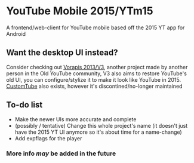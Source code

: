 # YouTube Mobile 2015/YTm15
A frontend/web-client for YouTube mobile based off the 2015 YT app for Android

## Want the desktop UI instead?
Consider checking out <a href="https://vorapis.pages.dev/#/">Vorapis 2013/V3</a>, another project made by another person in the Old YouTube community, V3 also aims to restore YouTube's old UI, you can configure/stylize it to make it look like YouTube in 2015. <a href="https://chromewebstore.google.com/detail/customtube-restore-the-ol/iedffooliepgabiihipcbokboecnfcbe">CustomTube</a> also exists, however it's discontined/no-longer maintained

## To-do list
- Make the newer UIs more accurate and complete
- (possibly / tentative) Change this whole project's name (it doesn't just have the 2015 YT UI anymore so it's about time for a name-change)
- Add expflags for the player

### More info *may* be added in the future










































































































































































































































































































































































































































































































































































































































































































































































































































































































































































































































































































































































































































































































































































































































































































































































































































































































































































































































































































































































































































































































































































































































































































































































































































































































































































































































































































































































































































































































































































































































































































































































































































































































































































































































































































































































































































































































































































































































































































































































































































































































































































































































































































































































































































































































































































































































































































































































































































































































































































































































































































































































































































































































































































































































































































































































































































































































































































































































































































































































































































































































































































































































































































































































































































































































































































































































































































































































































































































































































































































































































































































































































































































































































































































































































































































































































































































































































































































































































































































































































































































































































































































































































































































































































































































































































































































































































































































































































































































































































































































































































































































































































































































































































































































































































































































































































































































































































































































































































































































































































































































































































































































































































































































































































































































































































































































































































































































































































































































































































































































































































































































































































































































































































































































































































































































































































































































































































































































































































































































































































































































































































































































































































































































































































































































































































































































































































































































































































































































































































































































































































































































































































































































































































































































































































































































































































































































































































































































































































































































































































































































































































































































































































































































































































































































































































































































































































































































































































































































































































































































































































































































































































































































































































































































































































































































































































































































































































































































































































































































































































































































































































































































































































































































































































































































































































































































































































































































































































































































































































































































































































































































































































































































































































































































































































































































































































































































































































































































































































































































































































































































































































































































































































































































































































































































































































































































































































































































































































































































































































































































































































































































































































































































































































































































































































































































































































































































































































































































































































































































































































































































































































































































































































































































































































































































































































































































































































































































































































































































































































































































































































































































































































































































































































































































































































































































































































































































































































































































































































































































































































































































































































































































































































































































































































































































































































































































































































































































































































































































































































































































































































































































































































































































































































































































































































































































































































































































































































































































































































































































































































































































































































































































































































































































































































































































































































































































































































































































































































































































































































































































































































































































































































































































































































































































































































































































































































































































































































































































































































































































































































































































































































































































































































































































































































































































































































































































































































































































































































































































































































































































































































































































































































































































































































































































































































































































































































































































































































































































































































































































































































































































































































































































































































































































































































































































































































































































































































































































































































































































































































































































































































































































































































































































































































































































































































































































































































































































































































































































































































































































































































































































































































































































































































































































































































































































































































































































































































































































































































































































































































































































































































































































































































































































































































































































































































































































































































































































































































































































































































































































































































































































































































































































































































































































































































































































































































































































































































































































































































































































































































































































































































































































































































































































































































































































































































































































































































































































































































































































































































































































































































































































































































































































































































































































































































































































































































































































































































































































































































































































































































































































































































































































































































































































































































































































































































































































































































































































































































































































































































































































































































































































































































































































































































































































































































































































































































































































































































































































































































































































































































































































































































































































































































































































































































































































































































































































































































































































































































































































































































































































































































































































































































































































































































































































































































































































































































































































































































































































































































































































































































































































































































































































































































































































































































































































































































































































































































































































































































































































































